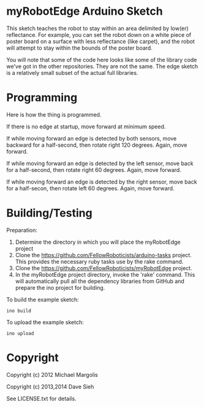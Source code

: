 myRobotEdge Arduino Sketch
==========================

This sketch teaches the robot to stay within an area delimited by low(er)
reflectance. For example, you can set the robot down on a white piece of poster
board on a surface with less reflectance (like carpet), and the robot will
attempt to stay within the bounds of the poster board.

You will note that some of the code here looks like some of the library code we've
got in the other repositories. They are not the same. The edge sketch is a 
relatively small subset of the actual full libraries.

Programming
===========

Here is how the thing is programmed.

If there is no edge at startup, move forward at minimum speed. 

If while moving forward an edge is detected by both sensors, move backward for
a half-second, then rotate right 120 degrees. Again, move forward.

If while moving forward an edge is detected by the left sensor, move back for
a half-second, then rotate right 60 degrees. Again, move forward.

If while moving forward an edge is detected by the right sensor, move back for
a half-secon, then rotate left 60 degrees. Again, move forward.

Building/Testing
================

Preparation:

1. Determine the directory in which you will place the myRobotEdge project
2. Clone the https://github.com/FellowRoboticists/arduino-tasks project. This provides the necessary ruby tasks use by the rake command.
3. Clone the https://github.com/FellowRoboticists/myRobotEdge project.
4. In the myRobotEdge project directory, invoke the 'rake' command. This will automatically pull all the dependency libraries from GitHub and prepare the ino project for building.

To build the example sketch:

```
ino build
```

To upload the example sketch:

```
ino upload
```

Copyright
=========

Copyright (c) 2012 Michael Margolis

Copyright (c) 2013,2014 Dave Sieh

See LICENSE.txt for details.

